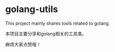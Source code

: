 # golang-utils
This project mainly shares tools related to golang.

本项目主要分享和golang相关的工具类。

麻烦大家点赞哦！
